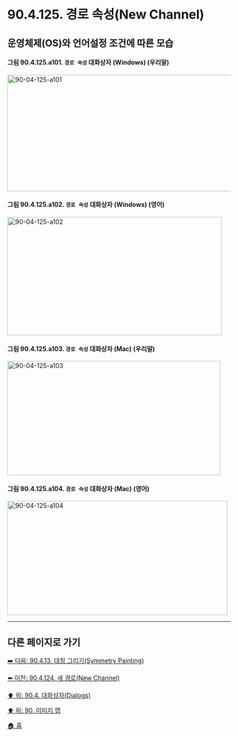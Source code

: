 # 90.4.125. 경로 속성(New Channel)
## 운영체제(OS)와 언어설정 조건에 따른 모습

<a id="90-04-125-a101"></a>

#### 그림 90.4.125.a101. `경로 속성` 대화상자 (Windows) (우리말)
<img width="506" height="262" alt="90-04-125-a101" src="https://github.com/wonder13662/gimp/assets/15767104/1c608481-58b3-4f59-af14-1b2494fbe996" />

<a id="90-04-125-a102"></a>

#### 그림 90.4.125.a102. `경로 속성` 대화상자 (Windows) (영어)
<img width="484" height="266" alt="90-04-125-a102" src="https://github.com/wonder13662/gimp/assets/15767104/30a4ecd3-112e-477d-86dd-9806a51f9321" />

<a id="90-04-125-a103"></a>

#### 그림 90.4.125.a103. `경로 속성` 대화상자 (Mac) (우리말)
<img width="481" height="257" alt="90-04-125-a103" src="https://github.com/wonder13662/gimp/assets/15767104/3709a720-822e-493d-9d67-10b6675b43d9" />

<a id="90-04-125-a104"></a>

#### 그림 90.4.125.a104. `경로 속성` 대화상자 (Mac) (영어)
<img width="497" height="257" alt="90-04-125-a104" src="https://github.com/wonder13662/gimp/assets/15767104/9236ce35-2916-4983-b984-41e4a8730395" />

***

## 다른 페이지로 가기

[➡️ 다음: 90.4.13. 대칭 그리기(Symmetry Painting)](./90-04-13-symmetry_painting.md)

[⬅️ 이전: 90.4.124. 새 경로(New Channel)](./90-04-124-new_path.md)

[⬆️ 위: 90.4. 대화상자(Dialogs)](./90-04-00-dialogs.md)

[⬆️ 위: 90. 이미지 맵](./90-00-image-map.md)

[🏠 홈](./00-home.md)